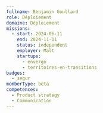 ```yaml
---
fullname: Benjamin Goullard
role: Déploiement
domaine: Déploiement
missions:
  - start: 2024-06-11
    end: 2024-11-11
    status: independent
    employer: Malt
    startups:
      - envergo
      - territoires-en-transitions
badges:
  - segur
memberType: beta
competences:
  - Product strategy
  - Communication
---
```


